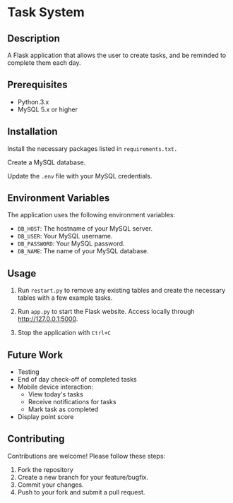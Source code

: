 # Task System

## Description
A Flask application that allows the user to create tasks, and be reminded to complete them each day.

## Prerequisites
- Python.3.x
- MySQL 5.x or higher

## Installation
Install the necessary packages listed in `requirements.txt.`

Create a MySQL database. 

Update the `.env` file with your MySQL credentials.

## Environment Variables
The application uses the following environment variables:
 - `DB_HOST`: The hostname of your MySQL server.
 - `DB_USER`: Your MySQL username.
 - `DB_PASSWORD`: Your MySQL password.
 - `DB_NAME`: The name of your MySQL database.


## Usage

1. Run `restart.py` to remove any existing tables and create the necessary tables with a few example tasks.

2. Run `app.py` to start the Flask website. Access locally through http://127.0.0.1:5000. 

3. Stop the application with `Ctrl+C`


## Future Work
- Testing
- End of day check-off of completed tasks
- Mobile device interaction:
    - View today's tasks
    - Receive notifications for tasks
    - Mark task as completed 
- Display point score

## Contributing
Contributions are welcome! Please follow these steps:

1. Fork the repository
2. Create a new branch for your feature/bugfix.
3. Commit your changes.
4. Push to your fork and submit a pull request.
